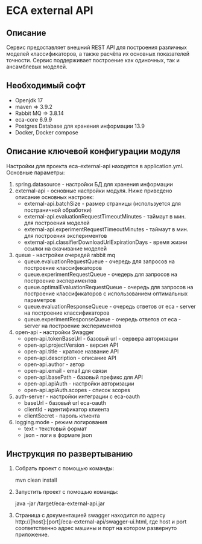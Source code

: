 ECA external API
========================================

Описание
----------------------------------------
Сервис предоставляет внешний REST API для построения различных моделей классификаторов, а также
расчёта их основных показателей точности. Сервис поддерживает построение как
одиночных, так и ансамблевых моделей.

Необходимый софт
----------------------------------------
* Openjdk 17
* maven => 3.9.2
* Rabbit MQ => 3.8.14
* eca-core 6.9.9
* Postgres Database для хранения информации 13.9
* Docker, Docker compose

Описание ключевой конфигурации модуля
----------------------------------------
Настройки для проекта eca-external-api находятся в application.yml. Основные параметры:
1) spring.datasource - настройки БД для хранения информации
2) external-api - основные настройки модуля. Ниже приведено описание основных настроек:
   * external-api.batchSize - размер страницы (используется для постраничной обработки)
   * external-api.evaluationRequestTimeoutMinutes - таймаут в мин. для построения моделей
   * external-api.experimentRequestTimeoutMinutes - таймаут в мин. для построения экспериментов
   * external-api.classifierDownloadUrlExpirationDays - время жизни ссылки на скачивание моделей
3) queue - настройки очередей rabbit mq
   * queue.evaluationRequestQueue - очередь для запросов на построение классификаторов
   * queue.experimentRequestQueue - очедерь для запросов на построение экспериментов
   * queue.optimalEvaluationRequestQueue - очередь для запросов на построение классификаторов с использованием оптимальных параметров
   * queue.evaluationResponseQueue - очередь ответов от eca - server на построение классификаторов
   * queue.experimentResponseQueue - очередь ответов от eca - server на построение экспериментов
4) open-api - настройки Swagger
   * open-api.tokenBaseUrl - базовый url - сервера авторизации
   * open-api.projectVersion - версия API
   * open-api.title - краткое название API
   * open-api.description - описание API
   * open-api.author - автор
   * open-api.email - email для связи
   * open-api.basePath - базовый префикс для API
   * open-api.apiAuth - настройки авторизации
   * open-api.apiAuth.scopes - список scopes
5) auth-server - настройки интеграции с eca-oauth
   * baseUrl - базовый url eca-oauth
   * clientId - идентификатор клиента
   * clientSecret - пароль клиента
6) logging.mode - режим логирования
   * text - текстовый формат
   * json - логи в формате json

Инструкция по развертыванию
----------------------------------------

1. Собрать проект с помощью команды:
    
   mvn clean install
    
2. Запустить проект с помощью команды:

    java -jar /target/eca-external-api.jar
         
3. Страница с документацией swagger находится по адресу http://[host]:[port]/eca-external-api/swagger-ui.html, где host и port
соответственно адрес машины и порт на котором развернуто приложение.
